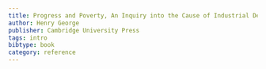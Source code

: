 ```yaml
---
title: Progress and Poverty, An Inquiry into the Cause of Industrial Depressions and of Increase of Want with Increase of Wealth; The Remedy
author: Henry George
publisher: Cambridge University Press
tags: intro
bibtype: book
category: reference
---
```

